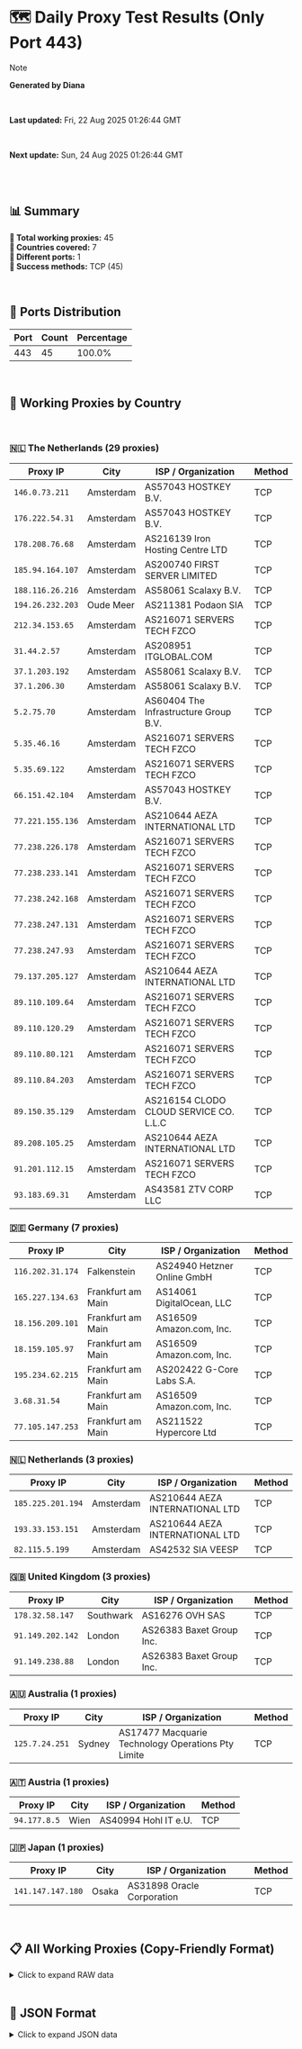 # 🗺️ Daily Proxy Test Results (Only Port 443)

> [!NOTE]
>
> **Generated by Diana**
>
> <br/>
>
> **Last updated:** Fri, 22 Aug 2025 01:26:44 GMT
>
> <br/>
>
> **Next update:** Sun, 24 Aug 2025 01:26:44 GMT
>
> <br/>
>

</br>

## 📊 Summary

**🔹 Total working proxies:** 45  
**🔹 Countries covered:** 7  
**🔹 Different ports:** 1  
**🔹 Success methods:** TCP (45)

<br/>

## 🔌 Ports Distribution

| Port | Count | Percentage |
|------|-------|------------|
| 443  | 45     | 100.0%     |

<br/>

## 🫧 Working Proxies by Country

<br/>

### 🇳🇱 The Netherlands (29 proxies)

| Proxy IP | City | ISP / Organization | Method |
|----------|------|--------------------|--------|
| `146.0.73.211` | Amsterdam | AS57043 HOSTKEY B.V. | TCP |
| `176.222.54.31` | Amsterdam | AS57043 HOSTKEY B.V. | TCP |
| `178.208.76.68` | Amsterdam | AS216139 Iron Hosting Centre LTD | TCP |
| `185.94.164.107` | Amsterdam | AS200740 FIRST SERVER LIMITED | TCP |
| `188.116.26.216` | Amsterdam | AS58061 Scalaxy B.V. | TCP |
| `194.26.232.203` | Oude Meer | AS211381 Podaon SIA | TCP |
| `212.34.153.65` | Amsterdam | AS216071 SERVERS TECH FZCO | TCP |
| `31.44.2.57` | Amsterdam | AS208951 ITGLOBAL.COM | TCP |
| `37.1.203.192` | Amsterdam | AS58061 Scalaxy B.V. | TCP |
| `37.1.206.30` | Amsterdam | AS58061 Scalaxy B.V. | TCP |
| `5.2.75.70` | Amsterdam | AS60404 The Infrastructure Group B.V. | TCP |
| `5.35.46.16` | Amsterdam | AS216071 SERVERS TECH FZCO | TCP |
| `5.35.69.122` | Amsterdam | AS216071 SERVERS TECH FZCO | TCP |
| `66.151.42.104` | Amsterdam | AS57043 HOSTKEY B.V. | TCP |
| `77.221.155.136` | Amsterdam | AS210644 AEZA INTERNATIONAL LTD | TCP |
| `77.238.226.178` | Amsterdam | AS216071 SERVERS TECH FZCO | TCP |
| `77.238.233.141` | Amsterdam | AS216071 SERVERS TECH FZCO | TCP |
| `77.238.242.168` | Amsterdam | AS216071 SERVERS TECH FZCO | TCP |
| `77.238.247.131` | Amsterdam | AS216071 SERVERS TECH FZCO | TCP |
| `77.238.247.93` | Amsterdam | AS216071 SERVERS TECH FZCO | TCP |
| `79.137.205.127` | Amsterdam | AS210644 AEZA INTERNATIONAL LTD | TCP |
| `89.110.109.64` | Amsterdam | AS216071 SERVERS TECH FZCO | TCP |
| `89.110.120.29` | Amsterdam | AS216071 SERVERS TECH FZCO | TCP |
| `89.110.80.121` | Amsterdam | AS216071 SERVERS TECH FZCO | TCP |
| `89.110.84.203` | Amsterdam | AS216071 SERVERS TECH FZCO | TCP |
| `89.150.35.129` | Amsterdam | AS216154 CLODO CLOUD SERVICE CO. L.L.C | TCP |
| `89.208.105.25` | Amsterdam | AS210644 AEZA INTERNATIONAL LTD | TCP |
| `91.201.112.15` | Amsterdam | AS216071 SERVERS TECH FZCO | TCP |
| `93.183.69.31` | Amsterdam | AS43581 ZTV CORP LLC | TCP |

### 🇩🇪 Germany (7 proxies)

| Proxy IP | City | ISP / Organization | Method |
|----------|------|--------------------|--------|
| `116.202.31.174` | Falkenstein | AS24940 Hetzner Online GmbH | TCP |
| `165.227.134.63` | Frankfurt am Main | AS14061 DigitalOcean, LLC | TCP |
| `18.156.209.101` | Frankfurt am Main | AS16509 Amazon.com, Inc. | TCP |
| `18.159.105.97` | Frankfurt am Main | AS16509 Amazon.com, Inc. | TCP |
| `195.234.62.215` | Frankfurt am Main | AS202422 G-Core Labs S.A. | TCP |
| `3.68.31.54` | Frankfurt am Main | AS16509 Amazon.com, Inc. | TCP |
| `77.105.147.253` | Frankfurt am Main | AS211522 Hypercore Ltd | TCP |

### 🇳🇱 Netherlands (3 proxies)

| Proxy IP | City | ISP / Organization | Method |
|----------|------|--------------------|--------|
| `185.225.201.194` | Amsterdam | AS210644 AEZA INTERNATIONAL LTD | TCP |
| `193.33.153.151` | Amsterdam | AS210644 AEZA INTERNATIONAL LTD | TCP |
| `82.115.5.199` | Amsterdam | AS42532 SIA VEESP | TCP |

### 🇬🇧 United Kingdom (3 proxies)

| Proxy IP | City | ISP / Organization | Method |
|----------|------|--------------------|--------|
| `178.32.58.147` | Southwark | AS16276 OVH SAS | TCP |
| `91.149.202.142` | London | AS26383 Baxet Group Inc. | TCP |
| `91.149.238.88` | London | AS26383 Baxet Group Inc. | TCP |

### 🇦🇺 Australia (1 proxies)

| Proxy IP | City | ISP / Organization | Method |
|----------|------|--------------------|--------|
| `125.7.24.251` | Sydney | AS17477 Macquarie Technology Operations Pty Limite | TCP |

### 🇦🇹 Austria (1 proxies)

| Proxy IP | City | ISP / Organization | Method |
|----------|------|--------------------|--------|
| `94.177.8.5` | Wien | AS40994 Hohl IT e.U. | TCP |

### 🇯🇵 Japan (1 proxies)

| Proxy IP | City | ISP / Organization | Method |
|----------|------|--------------------|--------|
| `141.147.147.180` | Osaka | AS31898 Oracle Corporation | TCP |

<br/>

## 📋 All Working Proxies (Copy-Friendly Format)

<details>
<summary>Click to expand RAW data</summary>

```
125.7.24.251
94.177.8.5
116.202.31.174
165.227.134.63
18.156.209.101
18.159.105.97
195.234.62.215
3.68.31.54
77.105.147.253
141.147.147.180
185.225.201.194
193.33.153.151
82.115.5.199
146.0.73.211
176.222.54.31
178.208.76.68
185.94.164.107
188.116.26.216
194.26.232.203
212.34.153.65
31.44.2.57
37.1.203.192
37.1.206.30
5.2.75.70
5.35.46.16
5.35.69.122
66.151.42.104
77.221.155.136
77.238.226.178
77.238.233.141
77.238.242.168
77.238.247.131
77.238.247.93
79.137.205.127
89.110.109.64
89.110.120.29
89.110.80.121
89.110.84.203
89.150.35.129
89.208.105.25
91.201.112.15
93.183.69.31
178.32.58.147
91.149.202.142
91.149.238.88
```

</details>

<br/>

## 💾 JSON Format

<details>
<summary>Click to expand JSON data</summary>

```json
[
  {
    "ip": "125.7.24.251",
    "port": "443",
    "method": "TCP",
    "country": "Australia",
    "city": "Sydney",
    "as": "AS17477 Macquarie Technology Operations Pty Limited",
    "proxy": "unknown"
  },
  {
    "ip": "94.177.8.5",
    "port": "443",
    "method": "TCP",
    "country": "Austria",
    "city": "Wien",
    "as": "AS40994 Hohl IT e.U.",
    "proxy": true
  },
  {
    "ip": "116.202.31.174",
    "port": "443",
    "method": "TCP",
    "country": "Germany",
    "city": "Falkenstein",
    "as": "AS24940 Hetzner Online GmbH",
    "proxy": "unknown"
  },
  {
    "ip": "165.227.134.63",
    "port": "443",
    "method": "TCP",
    "country": "Germany",
    "city": "Frankfurt am Main",
    "as": "AS14061 DigitalOcean, LLC",
    "proxy": "unknown"
  },
  {
    "ip": "18.156.209.101",
    "port": "443",
    "method": "TCP",
    "country": "Germany",
    "city": "Frankfurt am Main",
    "as": "AS16509 Amazon.com, Inc.",
    "proxy": "unknown"
  },
  {
    "ip": "18.159.105.97",
    "port": "443",
    "method": "TCP",
    "country": "Germany",
    "city": "Frankfurt am Main",
    "as": "AS16509 Amazon.com, Inc.",
    "proxy": "unknown"
  },
  {
    "ip": "195.234.62.215",
    "port": "443",
    "method": "TCP",
    "country": "Germany",
    "city": "Frankfurt am Main",
    "as": "AS202422 G-Core Labs S.A.",
    "proxy": true
  },
  {
    "ip": "3.68.31.54",
    "port": "443",
    "method": "TCP",
    "country": "Germany",
    "city": "Frankfurt am Main",
    "as": "AS16509 Amazon.com, Inc.",
    "proxy": "unknown"
  },
  {
    "ip": "77.105.147.253",
    "port": "443",
    "method": "TCP",
    "country": "Germany",
    "city": "Frankfurt am Main",
    "as": "AS211522 Hypercore Ltd",
    "proxy": "unknown"
  },
  {
    "ip": "141.147.147.180",
    "port": "443",
    "method": "TCP",
    "country": "Japan",
    "city": "Osaka",
    "as": "AS31898 Oracle Corporation",
    "proxy": true
  },
  {
    "ip": "185.225.201.194",
    "port": "443",
    "method": "TCP",
    "country": "Netherlands",
    "city": "Amsterdam",
    "as": "AS210644 AEZA INTERNATIONAL LTD",
    "proxy": "unknown"
  },
  {
    "ip": "193.33.153.151",
    "port": "443",
    "method": "TCP",
    "country": "Netherlands",
    "city": "Amsterdam",
    "as": "AS210644 AEZA INTERNATIONAL LTD",
    "proxy": true
  },
  {
    "ip": "82.115.5.199",
    "port": "443",
    "method": "TCP",
    "country": "Netherlands",
    "city": "Amsterdam",
    "as": "AS42532 SIA VEESP",
    "proxy": "unknown"
  },
  {
    "ip": "146.0.73.211",
    "port": "443",
    "method": "TCP",
    "country": "The Netherlands",
    "city": "Amsterdam",
    "as": "AS57043 HOSTKEY B.V.",
    "proxy": "unknown"
  },
  {
    "ip": "176.222.54.31",
    "port": "443",
    "method": "TCP",
    "country": "The Netherlands",
    "city": "Amsterdam",
    "as": "AS57043 HOSTKEY B.V.",
    "proxy": "unknown"
  },
  {
    "ip": "178.208.76.68",
    "port": "443",
    "method": "TCP",
    "country": "The Netherlands",
    "city": "Amsterdam",
    "as": "AS216139 Iron Hosting Centre LTD",
    "proxy": "unknown"
  },
  {
    "ip": "185.94.164.107",
    "port": "443",
    "method": "TCP",
    "country": "The Netherlands",
    "city": "Amsterdam",
    "as": "AS200740 FIRST SERVER LIMITED",
    "proxy": "unknown"
  },
  {
    "ip": "188.116.26.216",
    "port": "443",
    "method": "TCP",
    "country": "The Netherlands",
    "city": "Amsterdam",
    "as": "AS58061 Scalaxy B.V.",
    "proxy": "unknown"
  },
  {
    "ip": "194.26.232.203",
    "port": "443",
    "method": "TCP",
    "country": "The Netherlands",
    "city": "Oude Meer",
    "as": "AS211381 Podaon SIA",
    "proxy": "unknown"
  },
  {
    "ip": "212.34.153.65",
    "port": "443",
    "method": "TCP",
    "country": "The Netherlands",
    "city": "Amsterdam",
    "as": "AS216071 SERVERS TECH FZCO",
    "proxy": "unknown"
  },
  {
    "ip": "31.44.2.57",
    "port": "443",
    "method": "TCP",
    "country": "The Netherlands",
    "city": "Amsterdam",
    "as": "AS208951 ITGLOBAL.COM",
    "proxy": "unknown"
  },
  {
    "ip": "37.1.203.192",
    "port": "443",
    "method": "TCP",
    "country": "The Netherlands",
    "city": "Amsterdam",
    "as": "AS58061 Scalaxy B.V.",
    "proxy": "unknown"
  },
  {
    "ip": "37.1.206.30",
    "port": "443",
    "method": "TCP",
    "country": "The Netherlands",
    "city": "Amsterdam",
    "as": "AS58061 Scalaxy B.V.",
    "proxy": "unknown"
  },
  {
    "ip": "5.2.75.70",
    "port": "443",
    "method": "TCP",
    "country": "The Netherlands",
    "city": "Amsterdam",
    "as": "AS60404 The Infrastructure Group B.V.",
    "proxy": "unknown"
  },
  {
    "ip": "5.35.46.16",
    "port": "443",
    "method": "TCP",
    "country": "The Netherlands",
    "city": "Amsterdam",
    "as": "AS216071 SERVERS TECH FZCO",
    "proxy": "unknown"
  },
  {
    "ip": "5.35.69.122",
    "port": "443",
    "method": "TCP",
    "country": "The Netherlands",
    "city": "Amsterdam",
    "as": "AS216071 SERVERS TECH FZCO",
    "proxy": "unknown"
  },
  {
    "ip": "66.151.42.104",
    "port": "443",
    "method": "TCP",
    "country": "The Netherlands",
    "city": "Amsterdam",
    "as": "AS57043 HOSTKEY B.V.",
    "proxy": "unknown"
  },
  {
    "ip": "77.221.155.136",
    "port": "443",
    "method": "TCP",
    "country": "The Netherlands",
    "city": "Amsterdam",
    "as": "AS210644 AEZA INTERNATIONAL LTD",
    "proxy": true
  },
  {
    "ip": "77.238.226.178",
    "port": "443",
    "method": "TCP",
    "country": "The Netherlands",
    "city": "Amsterdam",
    "as": "AS216071 SERVERS TECH FZCO",
    "proxy": "unknown"
  },
  {
    "ip": "77.238.233.141",
    "port": "443",
    "method": "TCP",
    "country": "The Netherlands",
    "city": "Amsterdam",
    "as": "AS216071 SERVERS TECH FZCO",
    "proxy": "unknown"
  },
  {
    "ip": "77.238.242.168",
    "port": "443",
    "method": "TCP",
    "country": "The Netherlands",
    "city": "Amsterdam",
    "as": "AS216071 SERVERS TECH FZCO",
    "proxy": "unknown"
  },
  {
    "ip": "77.238.247.131",
    "port": "443",
    "method": "TCP",
    "country": "The Netherlands",
    "city": "Amsterdam",
    "as": "AS216071 SERVERS TECH FZCO",
    "proxy": "unknown"
  },
  {
    "ip": "77.238.247.93",
    "port": "443",
    "method": "TCP",
    "country": "The Netherlands",
    "city": "Amsterdam",
    "as": "AS216071 SERVERS TECH FZCO",
    "proxy": "unknown"
  },
  {
    "ip": "79.137.205.127",
    "port": "443",
    "method": "TCP",
    "country": "The Netherlands",
    "city": "Amsterdam",
    "as": "AS210644 AEZA INTERNATIONAL LTD",
    "proxy": true
  },
  {
    "ip": "89.110.109.64",
    "port": "443",
    "method": "TCP",
    "country": "The Netherlands",
    "city": "Amsterdam",
    "as": "AS216071 SERVERS TECH FZCO",
    "proxy": "unknown"
  },
  {
    "ip": "89.110.120.29",
    "port": "443",
    "method": "TCP",
    "country": "The Netherlands",
    "city": "Amsterdam",
    "as": "AS216071 SERVERS TECH FZCO",
    "proxy": "unknown"
  },
  {
    "ip": "89.110.80.121",
    "port": "443",
    "method": "TCP",
    "country": "The Netherlands",
    "city": "Amsterdam",
    "as": "AS216071 SERVERS TECH FZCO",
    "proxy": "unknown"
  },
  {
    "ip": "89.110.84.203",
    "port": "443",
    "method": "TCP",
    "country": "The Netherlands",
    "city": "Amsterdam",
    "as": "AS216071 SERVERS TECH FZCO",
    "proxy": "unknown"
  },
  {
    "ip": "89.150.35.129",
    "port": "443",
    "method": "TCP",
    "country": "The Netherlands",
    "city": "Amsterdam",
    "as": "AS216154 CLODO CLOUD SERVICE CO. L.L.C",
    "proxy": "unknown"
  },
  {
    "ip": "89.208.105.25",
    "port": "443",
    "method": "TCP",
    "country": "The Netherlands",
    "city": "Amsterdam",
    "as": "AS210644 AEZA INTERNATIONAL LTD",
    "proxy": true
  },
  {
    "ip": "91.201.112.15",
    "port": "443",
    "method": "TCP",
    "country": "The Netherlands",
    "city": "Amsterdam",
    "as": "AS216071 SERVERS TECH FZCO",
    "proxy": "unknown"
  },
  {
    "ip": "93.183.69.31",
    "port": "443",
    "method": "TCP",
    "country": "The Netherlands",
    "city": "Amsterdam",
    "as": "AS43581 ZTV CORP LLC",
    "proxy": "unknown"
  },
  {
    "ip": "178.32.58.147",
    "port": "443",
    "method": "TCP",
    "country": "United Kingdom",
    "city": "Southwark",
    "as": "AS16276 OVH SAS",
    "proxy": "unknown"
  },
  {
    "ip": "91.149.202.142",
    "port": "443",
    "method": "TCP",
    "country": "United Kingdom",
    "city": "London",
    "as": "AS26383 Baxet Group Inc.",
    "proxy": "unknown"
  },
  {
    "ip": "91.149.238.88",
    "port": "443",
    "method": "TCP",
    "country": "United Kingdom",
    "city": "London",
    "as": "AS26383 Baxet Group Inc.",
    "proxy": "unknown"
  }
]
```

</details>

